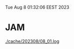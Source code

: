 Tue Aug  8 01:32:06 EEST 2023
# JAM
<a href='./cache/202308/08_01.log'>./cache/202308/08_01.log</a>
